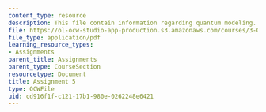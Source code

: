 ```yaml
---
content_type: resource
description: This file contain information regarding quantum modeling.
file: https://ol-ocw-studio-app-production.s3.amazonaws.com/courses/3-021j-introduction-to-modeling-and-simulation-spring-2012/cd916f1fc12117b1980e0262248e6421_MIT3_021JS12_HW5.pdf
file_type: application/pdf
learning_resource_types:
- Assignments
parent_title: Assignments
parent_type: CourseSection
resourcetype: Document
title: Assignment 5
type: OCWFile
uid: cd916f1f-c121-17b1-980e-0262248e6421
---
```

